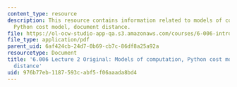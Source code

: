 ```yaml
---
content_type: resource
description: This resource contains information related to models of computation,
  Python cost model, document distance.
file: https://ol-ocw-studio-app-qa.s3.amazonaws.com/courses/6-006-introduction-to-algorithms-fall-2011/976b77eb1187593cabf5f06aaada8bd4_MIT6_006F11_lec02_orig.pdf
file_type: application/pdf
parent_uid: 6af424cb-24d7-0b69-cb7c-86df8a25a92a
resourcetype: Document
title: '6.006 Lecture 2 Original: Models of computation, Python cost model, document
  distance'
uid: 976b77eb-1187-593c-abf5-f06aaada8bd4
---
```

